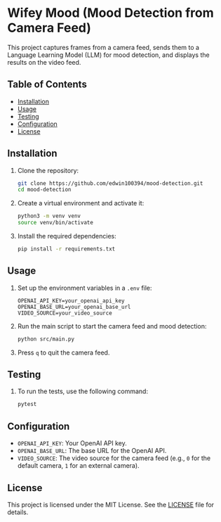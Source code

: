 # Wifey Mood (Mood Detection from Camera Feed)

This project captures frames from a camera feed, sends them to a Language Learning Model (LLM) for mood detection, and displays the results on the video feed.

## Table of Contents

- [Installation](#installation)
- [Usage](#usage)
- [Testing](#testing)
- [Configuration](#configuration)
- [License](#license)

## Installation

1. Clone the repository:
    ```sh
    git clone https://github.com/edwin100394/mood-detection.git
    cd mood-detection
    ```

2. Create a virtual environment and activate it:
    ```sh
    python3 -m venv venv
    source venv/bin/activate
    ```

3. Install the required dependencies:
    ```sh
    pip install -r requirements.txt
    ```

## Usage

1. Set up the environment variables in a `.env` file:
    ```dotenv
    OPENAI_API_KEY=your_openai_api_key
    OPENAI_BASE_URL=your_openai_base_url
    VIDEO_SOURCE=your_video_source
    ```

2. Run the main script to start the camera feed and mood detection:
    ```sh
    python src/main.py
    ```

3. Press `q` to quit the camera feed.

## Testing

1. To run the tests, use the following command:
    ```sh
    pytest
    ```

## Configuration

- `OPENAI_API_KEY`: Your OpenAI API key.
- `OPENAI_BASE_URL`: The base URL for the OpenAI API.
- `VIDEO_SOURCE`: The video source for the camera feed (e.g., `0` for the default camera, `1` for an external camera).

## License

This project is licensed under the MIT License. See the [LICENSE](LICENSE) file for details.